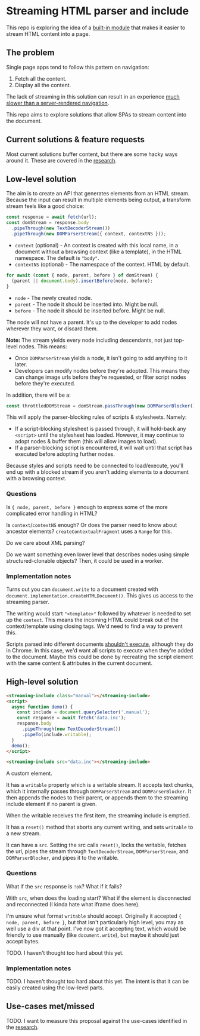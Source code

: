 # Streaming HTML parser and include

This repo is exploring the idea of a [built-in module](https://github.com/tc39/ecma262/issues/395) that makes it easier to stream HTML content into a page.

## The problem

Single page apps tend to follow this pattern on navigation:

1. Fetch all the content.
1. Display all the content.

The lack of streaming in this solution can result in an experience [much slower than a server-rendered navigation](https://www.youtube.com/watch?v=4zG0AZRZD6Q).

This repo aims to explore solutions that allow SPAs to stream content into the document.

## Current solutions & feature requests

Most current solutions buffer content, but there are some hacky ways around it. These are covered in the [research](research.md).

## Low-level solution

The aim is to create an API that generates elements from an HTML stream. Because the input can result in multiple elements being output, a transform stream feels like a good choice:

```js
const response = await fetch(url);
const domStream = response.body
  .pipeThrough(new TextDecoderStream())
  .pipeThrough(new DOMParserStream({ context, contextNS }));
```

* `context` (optional) - An context is created with this local name, in a document without a browsing context (like a template), in the HTML namespace. The default is `"body"`.
* `contextNS` (optional) - The namespace of the context. HTML by default.

```js
for await (const { node, parent, before } of domStream) {
  (parent || document.body).insertBefore(node, before);
}
```

* `node` - The newly created node.
* `parent` - The node it should be inserted into. Might be null.
* `before` - The node it should be inserted before. Might be null.

The node will not have a parent. It's up to the developer to add nodes wherever they want, or discard them.

**Note:** The stream yields every node including descendants, not just top-level nodes. This means:

* Once `DOMParserStream` yields a node, it isn't going to add anything to it later.
* Developers can modify nodes before they're adopted. This means they can change image urls before they're requested, or filter script nodes before they're executed.

In addition, there will be a:

```js
const throttledDOMStream = domStream.passThrough(new DOMParserBlocker());
```

This will apply the parser-blocking rules of scripts & stylesheets. Namely:

* If a script-blocking stylesheet is passed through, it will hold-back any `<script>` until the stylesheet has loaded. However, it may continue to adopt nodes & buffer them (this will allow images to load).
* If a parser-blocking script is encountered, it will wait until that script has executed before adopting further nodes.

Because styles and scripts need to be connected to load/execute, you'll end up with a blocked stream if you aren't adding elements to a document with a browsing context.

### Questions

Is `{ node, parent, before }` enough to express some of the more complicated error handling in HTML?

Is `context`/`contextNS` enough? Or does the parser need to know about ancestor elements? `createContextualFragment` uses a `Range` for this.

Do we care about XML parsing?

Do we want something even lower level that describes nodes using simple structured-clonable objects? Then, it could be used in a worker.

### Implementation notes

Turns out you can `document.write` to a document created with `document.implementation.createHTMLDocument()`. This gives us access to the streaming parser.

The writing would start `"<template>"` followed by whatever is needed to set up the `context`. This means the incoming HTML could break out of the context/template using closing tags. We'd need to find a way to prevent this.

Scripts parsed into different documents [shouldn't execute](https://html.spec.whatwg.org/multipage/parsing.html#scripts-that-modify-the-page-as-it-is-being-parsed), although they do in Chrome. In this case, we'd want all scripts to execute when they're added to the document. Maybe this could be done by recreating the script element with the same content & attributes in the current document.

## High-level solution

```html
<streaming-include class="manual"></streaming-include>
<script>
  async function demo() {
    const include = document.querySelector('.manual');
    const response = await fetch('data.inc');
    response.body
      .pipeThrough(new TextDecoderStream())
      .pipeTo(include.writable);
  }
  demo();
</script>

<streaming-include src="data.inc"></streaming-include>
```

A custom element.

It has a `writable` property which is a writable stream. It accepts text chunks, which it internally passes through `DOMParserStream` and `DOMParserBlocker`. It then appends the nodes to their parent, or appends them to the streaming include element if no parent is given.

When the writable receives the first item, the streaming include is emptied.

It has a `reset()` method that aborts any current writing, and sets `writable` to a new stream.

It can have a `src`. Setting the src calls `reset()`, locks the writable, fetches the url, pipes the stream through `TextDecoderStream`, `DOMParserStream`, and `DOMParserBlocker`, and pipes it to the writable.

### Questions

What if the `src` response is `!ok`? What if it fails?

With `src`, when does the loading start? What if the element is disconnected and reconnected (I kinda hate what iframe does here).

I'm unsure what format `writable` should accept. Originally it accepted `{ node, parent, before }`, but that isn't particularly high level, you may as well use a div at that point. I've now got it accepting text, which would be friendly to use manually (like `document.write`), but maybe it should just accept bytes.

TODO. I haven't thought too hard about this yet.

### Implementation notes

TODO. I haven't thought too hard about this yet. The intent is that it can be easily created using the low-level parts.

## Use-cases met/missed

TODO. I want to measure this proposal against the use-cases identified in the [research](research.md).
